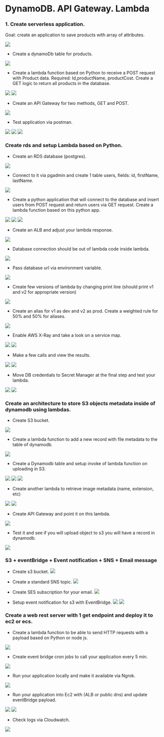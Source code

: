 # DynamoDB. API Gateway. Lambda

### 1. Create serverless application.
Goal: create an application to save products with array of attributes.

![](pictures/dynamo-tables.png)

- Create a dynamoDb table for products.

![](pictures/dynamo-table.png)

- Create a lambda function based on Python to receive a POST request with Product data. Required: Id,productName,
productCost. Create a GET logic to return all products in the database.

![](pictures/lambda_get.png)
![](pictures/lambda-post.png)

- Create an API Gateway for two methods, GET and POST.

![](pictures/api-gateway-get-post.png)

- Test application via postman.

![](pictures/postman-post.png)
![](pictures/postman-get.png)
![](pictures/dynamo-result.png)


### Create rds  and setup Lambda based on Python.

- Create an RDS database (postgres).

![](pictures/rds-database.png)

- Connect to it via pgadmin and create 1 table users, fields: id, firstName, lastName.

![](pictures/pgadmin.png)

- Create a python application that will connect to the database and insert users from POST request and return users 
via GET request. Create a lambda function based on this python app.

![](pictures/get-lambda.png)
![](pictures/post-user.png)
![](pictures/post-user-pg.png)

- Create an ALB and adjust your lambda response.

![](pictures/creating-alb.png)

- Database connection should be out of lambda code inside lambda.

![](pictures/lambda-alb-trigger.png)

- Pass database url via environment variable.

![](pictures/lambda-env-var.png)

- Create few versions of lambda by changing print line (should print v1 and v2 for appropriate version)

![](pictures/lambda-versions.png)

- Create an alias for v1 as dev and v2 as prod. Create a weighted rule for 50% and 50% for aliases.

![](pictures/lambda-alias.png)

- Enable AWS X-Ray and take a look on a service map.

![](pictures/lambda-xray-serv.png)
![](pictures/lambda-xray-traces.png)

- Make a few calls and view the results.

![](pictures/get-alb-resp-v1.png)
![](pictures/get-alb-resp-v2.png)

- Move DB credentials to Secret Manager at the final step and test your lambda.

![](pictures/secretmanager-creating.png)
![](pictures/secretmanager-value.png)


### Create an architecture to store S3 objects metadata inside of dynamodb using lambdas.

- Create S3 bucket.

![](pictures/s3-bucket.png)

- Create a lambda function to add a new record with file metadata to the table of dynamodb.

![](pictures/lambda-save-s3-metadata.png)

- Create a Dynamodb table and setup invoke of lambda function on uploading in S3.

![](pictures/dynamoDBs3.png)
![](pictures/s3-objects.png)
![](pictures/dynamoDBs3Object.png)

- Create another lambda to retrieve image metadata (name, extension, etc)

![](pictures/lambda-get-object-metadata.png)
![](pictures/lambda-get-object-result.png)

- Create API Gateway and point it on this lambda.

![](pictures/api-gateway-get-metadata-dynamo.png)

- Test it and see if you will upload object to s3 you will have a record in dynamodb.

![](pictures/api-gateway-retrieve-metadata.png)


### S3 + eventBridge + Event notification + SNS + Email message

- Create s3 bucket.
![](pictures/s3-bucket-create.png)

- Create a standard SNS topic.
![](pictures/sns-topic.png)

- Create SES subscription for your email.
![](pictures/create-subscribtion.png)

- Setup event notification for s3 with EventBridge.
![](pictures/eventbridge.png) 
![](pictures/aws-email.png)


### Create a web rest server with 1 get endpoint and deploy it to ec2 or ecs.

- Create a lambda function to be able to send HTTP requests with a payload based on Python or node js.

![](pictures/httpcronjob.png)

- Create event bridge cron jobs to call your application every 5 min.

![](pictures/eventbridgecron.png)

- Run your application locally and make it available via Ngrok.

![](pictures/ngrok.png)

- Run your application into Ec2 with (ALB or public dns) and update eventBridge payload.

![](pictures/logs.png)
![](pictures/albngrok.png)

- Check logs via Cloudwatch.

![](pictures/cwcj.png)


